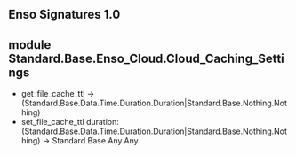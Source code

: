 ## Enso Signatures 1.0
## module Standard.Base.Enso_Cloud.Cloud_Caching_Settings
- get_file_cache_ttl -> (Standard.Base.Data.Time.Duration.Duration|Standard.Base.Nothing.Nothing)
- set_file_cache_ttl duration:(Standard.Base.Data.Time.Duration.Duration|Standard.Base.Nothing.Nothing) -> Standard.Base.Any.Any
